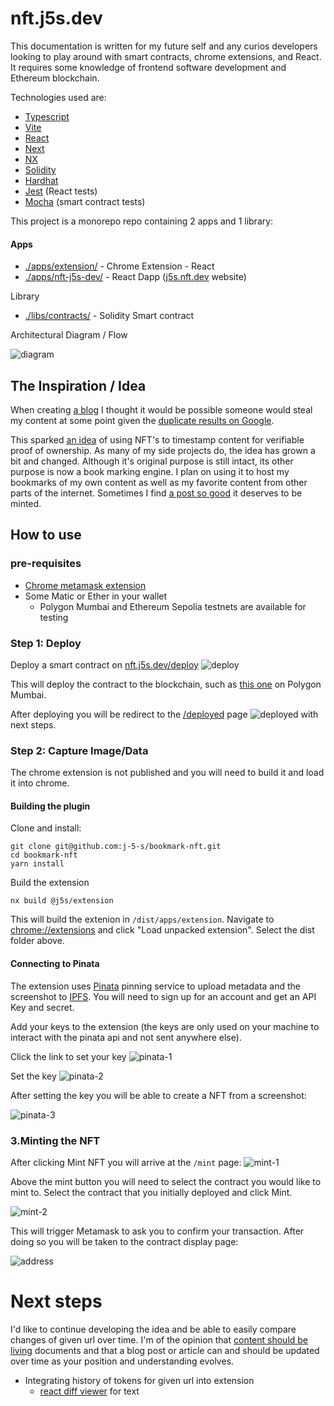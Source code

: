 # nft.j5s.dev

This documentation is written for my future self and any curios developers looking to play around with smart contracts, chrome extensions, and React. It requires some knowledge of frontend software development and Ethereum blockchain.

Technologies used are:

- [Typescript](https://www.typescriptlang.org/)
- [Vite](https://vitejs.dev/)
- [React](https://react.dev/)
- [Next](https://nextjs.org/)
- [NX](https://nx.dev/)
- [Solidity](https://soliditylang.org/)
- [Hardhat](https://hardhat.org/)
- [Jest](https://jestjs.io/) (React tests)
- [Mocha](https://mochajs.org/) (smart contract tests)

This project is a monorepo repo containing 2 apps and 1 library:

#### Apps

- [./apps/extension/](./apps/extension/) - Chrome Extension - React
- [./apps/nft-j5s-dev/](./apps/nft-j5s-dev/) - React Dapp ([j5s.nft.dev](https://nft.j5s.dev/) website)

Library

- [./libs/contracts/](./libs/contracts/) - Solidity Smart contract

Architectural Diagram / Flow

![diagram](docs/nft.j5s.dev.jpg)

## The Inspiration / Idea

When creating [a blog](https://www.j5s.dev/blog) I thought it would be possible someone would steal my content at some point given the [duplicate results on Google](https://www.searchenginejournal.com/google-answers-why-entire-top-10-is-stolen-content/434317/#close).

This sparked [an idea](https://www.j5s.dev/blog/nft-copyright-extension) of using NFT's to timestamp content for verifiable proof of ownership. As many of my side projects do, the idea has grown a bit and changed. Although it's original purpose is still intact, its other purpose is now a book marking engine. I plan on using it to host my bookmarks of my own content as well as my favorite content from other parts of the internet. Sometimes I find [a post so good](https://jacob.energy/hyperstructures.html) it deserves to be minted.

## How to use

### pre-requisites

- [Chrome metamask extension](https://chrome.google.com/webstore/detail/metamask/nkbihfbeogaeaoehlefnkodbefgpgknn)
- Some Matic or Ether in your wallet
  - Polygon Mumbai and Ethereum Sepolia testnets are available for testing

### Step 1: Deploy

Deploy a smart contract on [nft.j5s.dev/deploy](https://nft.j5s.dev/deploy)
![deploy](docs/deploy.png)

This will deploy the contract to the blockchain, such as [this one](https://mumbai.polygonscan.com/address/0x979cee72252fdef80ce7f2563f7cf0fddd3ad2be) on Polygon Mumbai.

After deploying you will be redirect to the [/deployed](https://nft.j5s.dev/deployed?transactionHash=0x354eff21480f9ebe1b0a49d296a86ddcc51744829caecaa1305a061c54aba436&contractAddress=0x979cee72252fdef80ce7f2563f7cf0fddd3ad2be) page
![deployed](./docs/deployed.png) with next steps.

### Step 2: Capture Image/Data

The chrome extension is not published and you will need to build it and load it into chrome.

#### Building the plugin

Clone and install:

```
git clone git@github.com:j-5-s/bookmark-nft.git
cd bookmark-nft
yarn install
```

Build the extension

```
nx build @j5s/extension
```

This will build the extenion in `/dist/apps/extension`.
Navigate to [chrome://extensions](chrome://extensions) and click "Load unpacked extension". Select the dist folder above.

#### Connecting to Pinata

The extension uses [Pinata](https://www.pinata.cloud/) pinning service to upload metadata and the screenshot to [IPFS](https://ipfs.tech/). You will need to sign up for an account and get an API Key and secret.

Add your keys to the extension (the keys are only used on your machine to interact with the pinata api and not sent anywhere else).

Click the link to set your key
![pinata-1](./docs/pinata-1.png)

Set the key
![pinata-2](./docs/pinata-2.png)

After setting the key you will be able to create a NFT from a screenshot:

![pinata-3](./docs/pinata-3.png)

### 3.Minting the NFT

After clicking Mint NFT you will arrive at the `/mint` page:
![mint-1](docs/mint-1.png)

Above the mint button you will need to select the contract you would like to mint to. Select the contract that you initially deployed and click Mint.

![mint-2](./docs/mint-2.png)

This will trigger Metamask to ask you to confirm your transaction. After doing so you will be taken to the contract display page:

![address](./docs/address-1.png)

# Next steps

I'd like to continue developing the idea and be able to easily compare changes of given url over time. I'm of the opinion that [content should be living](https://www.j5s.dev/blog/writing) documents and that a blog post or article can and should be updated over time as your position and understanding evolves.

- Integrating history of tokens for given url into extension
  - [react diff viewer](https://praneshravi.in/react-diff-viewer/) for text

